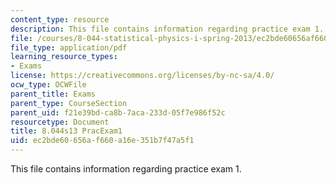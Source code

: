 ```yaml
---
content_type: resource
description: This file contains information regarding practice exam 1.
file: /courses/8-044-statistical-physics-i-spring-2013/ec2bde60656af660a16e351b7f47a5f1_MIT8_044S13_E1P.pdf
file_type: application/pdf
learning_resource_types:
- Exams
license: https://creativecommons.org/licenses/by-nc-sa/4.0/
ocw_type: OCWFile
parent_title: Exams
parent_type: CourseSection
parent_uid: f21e39bd-ca8b-7aca-233d-05f7e986f52c
resourcetype: Document
title: 8.044s13 PracExam1
uid: ec2bde60-656a-f660-a16e-351b7f47a5f1
---
```

This file contains information regarding practice exam 1.